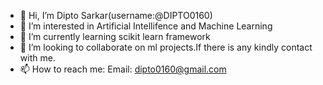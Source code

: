 - 👋 Hi, I’m Dipto Sarkar(username:@DIPTO0160)
- 👀 I’m interested in Artificial Intellifence and Machine Learning
- 🌱 I’m currently learning scikit learn framework
- 💞️ I’m looking to collaborate on ml projects.If there is any kindly contact with me.
- 📫 How to reach me: Email: dipto0160@gmail.com
